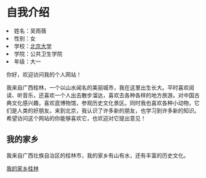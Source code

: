 
<html lang="zh-cn">
  <head>
<meta charset="utf-8"/>
    <title>我的个人网站</title>
  </head>
  <body>
    <h1>自我介绍</h1>
    <ui>
      <li>姓名：吴雨薇</li>
      <li>性别：女</li>
      <li>学校：<a href="https://www.pku.edu.cn">北京大学</a></li>
      <li>学院：公共卫生学院</li>
      <li>年级：大一</li>
    <p>你好，欢迎访问我的个人网站！

我来自广西桂林，一个以山水闻名的美丽城市，我在这里出生长大。平时喜欢阅读、听音乐，还喜欢一个人出去散步溜达，喜欢去各种各样的地方旅游。对中国古典文化感兴趣，喜欢逛博物馆，参观历史文化景区。同时我也喜欢各种小动物，它们是人类的好朋友。来到北京，我认识了许多新的朋友，也学习到许多新的知识。希望访问这个网站的你能够喜欢它，也欢迎对它提出意见！</p>
<h2>我的家乡</h2>
<p>我来自广西壮族自治区的桂林市，我的家乡有山有水，还有丰富的历史文化。</p>
<a href="https://baike.baidu.com/item/%E6%A1%82%E6%9E%97/7495?fr=aladdin">我的家乡桂林</a>

